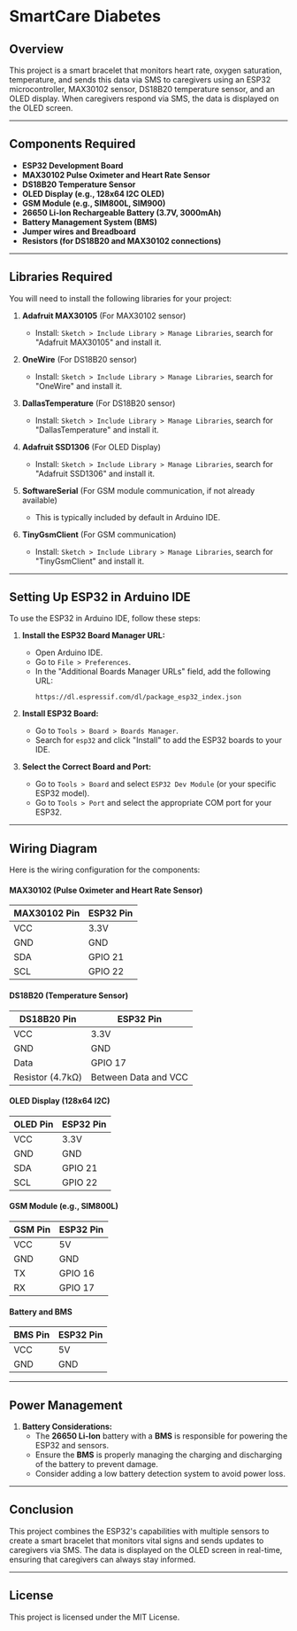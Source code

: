 # SmartCare Diabetes

## Overview
This project is a smart bracelet that monitors heart rate, oxygen saturation, temperature, and sends this data via SMS to caregivers using an ESP32 microcontroller, MAX30102 sensor, DS18B20 temperature sensor, and an OLED display. When caregivers respond via SMS, the data is displayed on the OLED screen.

---

## Components Required
- **ESP32 Development Board**
- **MAX30102 Pulse Oximeter and Heart Rate Sensor**
- **DS18B20 Temperature Sensor**
- **OLED Display (e.g., 128x64 I2C OLED)**
- **GSM Module (e.g., SIM800L, SIM900)**
- **26650 Li-Ion Rechargeable Battery (3.7V, 3000mAh)**
- **Battery Management System (BMS)**
- **Jumper wires and Breadboard**
- **Resistors (for DS18B20 and MAX30102 connections)**

---

## Libraries Required
You will need to install the following libraries for your project:

1. **Adafruit MAX30105** (For MAX30102 sensor)
   - Install: `Sketch > Include Library > Manage Libraries`, search for "Adafruit MAX30105" and install it.

2. **OneWire** (For DS18B20 sensor)
   - Install: `Sketch > Include Library > Manage Libraries`, search for "OneWire" and install it.

3. **DallasTemperature** (For DS18B20 sensor)
   - Install: `Sketch > Include Library > Manage Libraries`, search for "DallasTemperature" and install it.

4. **Adafruit SSD1306** (For OLED Display)
   - Install: `Sketch > Include Library > Manage Libraries`, search for "Adafruit SSD1306" and install it.

5. **SoftwareSerial** (For GSM module communication, if not already available)
   - This is typically included by default in Arduino IDE.

6. **TinyGsmClient** (For GSM communication)
   - Install: `Sketch > Include Library > Manage Libraries`, search for "TinyGsmClient" and install it.

---

## Setting Up ESP32 in Arduino IDE

To use the ESP32 in Arduino IDE, follow these steps:

1. **Install the ESP32 Board Manager URL:**
   - Open Arduino IDE.
   - Go to `File > Preferences`.
   - In the "Additional Boards Manager URLs" field, add the following URL:
     ```
     https://dl.espressif.com/dl/package_esp32_index.json
     ```
   
2. **Install ESP32 Board:**
   - Go to `Tools > Board > Boards Manager`.
   - Search for `esp32` and click "Install" to add the ESP32 boards to your IDE.

3. **Select the Correct Board and Port:**
   - Go to `Tools > Board` and select `ESP32 Dev Module` (or your specific ESP32 model).
   - Go to `Tools > Port` and select the appropriate COM port for your ESP32.

---

## Wiring Diagram

Here is the wiring configuration for the components:

#### MAX30102 (Pulse Oximeter and Heart Rate Sensor)
| MAX30102 Pin     | ESP32 Pin  |
|------------------|------------|
| VCC              | 3.3V       |
| GND              | GND        |
| SDA              | GPIO 21    |
| SCL              | GPIO 22    |

#### DS18B20 (Temperature Sensor)
| DS18B20 Pin      | ESP32 Pin  |
|------------------|------------|
| VCC              | 3.3V       |
| GND              | GND        |
| Data             | GPIO 17    |
| Resistor (4.7kΩ) | Between Data and VCC |

#### OLED Display (128x64 I2C)
| OLED Pin         | ESP32 Pin  |
|------------------|------------|
| VCC              | 3.3V       |
| GND              | GND        |
| SDA              | GPIO 21    |
| SCL              | GPIO 22    |

#### GSM Module (e.g., SIM800L)
| GSM Pin          | ESP32 Pin  |
|------------------|------------|
| VCC              | 5V         |
| GND              | GND        |
| TX               | GPIO 16    |
| RX               | GPIO 17    |

#### Battery and BMS
| BMS Pin          | ESP32 Pin  |
|------------------|------------|
| VCC              | 5V         |
| GND              | GND        |

---

## Power Management

1. **Battery Considerations:**
   - The **26650 Li-Ion** battery with a **BMS** is responsible for powering the ESP32 and sensors.
   - Ensure the **BMS** is properly managing the charging and discharging of the battery to prevent damage.
   - Consider adding a low battery detection system to avoid power loss.

---

## Conclusion

This project combines the ESP32's capabilities with multiple sensors to create a smart bracelet that monitors vital signs and sends updates to caregivers via SMS. The data is displayed on the OLED screen in real-time, ensuring that caregivers can always stay informed.

---

## License

This project is licensed under the MIT License.
